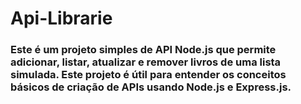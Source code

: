 # Api-Librarie

### Este é um projeto simples de API Node.js que permite adicionar, listar, atualizar e remover livros de uma lista simulada. Este projeto é útil para entender os conceitos básicos de criação de APIs usando Node.js e Express.js.
